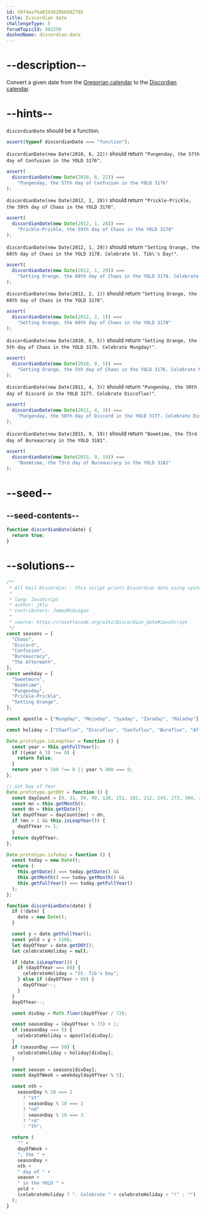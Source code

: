 ```yaml
---
id: 59f4eafba0343628bb682785
title: Discordian date
challengeType: 5
forumTopicId: 302250
dashedName: discordian-date
---
```


# --description--

Convert a given date from the [Gregorian calendar](<https://en.wikipedia.org/wiki/Gregorian calendar> "wp: Gregorian calendar") to the [Discordian calendar](<https://en.wikipedia.org/wiki/Discordian calendar> "wp: Discordian calendar").

# --hints--

`discordianDate` should be a function.

```js
assert(typeof discordianDate === "function");
```

`discordianDate(new Date(2010, 6, 22))` should return `"Pungenday, the 57th day of Confusion in the YOLD 3176"`.

```js
assert(
  discordianDate(new Date(2010, 6, 22)) ===
    "Pungenday, the 57th day of Confusion in the YOLD 3176"
);
```

`discordianDate(new Date(2012, 1, 28))` should return `"Prickle-Prickle, the 59th day of Chaos in the YOLD 3178"`.

```js
assert(
  discordianDate(new Date(2012, 1, 28)) ===
    "Prickle-Prickle, the 59th day of Chaos in the YOLD 3178"
);
```

`discordianDate(new Date(2012, 1, 29))` should return `"Setting Orange, the 60th day of Chaos in the YOLD 3178. Celebrate St. Tib\'s Day!"`.

```js
assert(
  discordianDate(new Date(2012, 1, 29)) ===
    "Setting Orange, the 60th day of Chaos in the YOLD 3178. Celebrate St. Tib's Day!"
);
```

`discordianDate(new Date(2012, 2, 1))` should return `"Setting Orange, the 60th day of Chaos in the YOLD 3178"`.

```js
assert(
  discordianDate(new Date(2012, 2, 1)) ===
    "Setting Orange, the 60th day of Chaos in the YOLD 3178"
);
```

`discordianDate(new Date(2010, 0, 5))` should return `"Setting Orange, the 5th day of Chaos in the YOLD 3176. Celebrate Mungday!"`.

```js
assert(
  discordianDate(new Date(2010, 0, 5)) ===
    "Setting Orange, the 5th day of Chaos in the YOLD 3176. Celebrate Mungday!"
);
```

`discordianDate(new Date(2011, 4, 3))` should return `"Pungenday, the 50th day of Discord in the YOLD 3177. Celebrate Discoflux!"`.

```js
assert(
  discordianDate(new Date(2011, 4, 3)) ===
    "Pungenday, the 50th day of Discord in the YOLD 3177. Celebrate Discoflux!"
);
```

`discordianDate(new Date(2015, 9, 19))` should return `"Boomtime, the 73rd day of Bureaucracy in the YOLD 3181"`.

```js
assert(
  discordianDate(new Date(2015, 9, 19)) ===
    "Boomtime, the 73rd day of Bureaucracy in the YOLD 3181"
);
```

# --seed--

## --seed-contents--

```js
function discordianDate(date) {
  return true;
}
```

# --solutions--

```js
/**
 * All Hail Discordia! - this script prints Discordian date using system date.
 *
 * lang: JavaScript
 * author: jklu
 * contributors: JamesMcGuigan
 *
 * source: https://rosettacode.org/wiki/Discordian_date#JavaScript
 */
const seasons = [
  "Chaos",
  "Discord",
  "Confusion",
  "Bureaucracy",
  "The Aftermath",
];
const weekday = [
  "Sweetmorn",
  "Boomtime",
  "Pungenday",
  "Prickle-Prickle",
  "Setting Orange",
];

const apostle = ["Mungday", "Mojoday", "Syaday", "Zaraday", "Maladay"];

const holiday = ["Chaoflux", "Discoflux", "Confuflux", "Bureflux", "Afflux"];

Date.prototype.isLeapYear = function () {
  const year = this.getFullYear();
  if ((year & 3) !== 0) {
    return false;
  }
  return year % 100 !== 0 || year % 400 === 0;
};

// Get Day of Year
Date.prototype.getDOY = function () {
  const dayCount = [0, 31, 59, 90, 120, 151, 181, 212, 243, 273, 304, 334];
  const mn = this.getMonth();
  const dn = this.getDate();
  let dayOfYear = dayCount[mn] + dn;
  if (mn > 1 && this.isLeapYear()) {
    dayOfYear += 1;
  }
  return dayOfYear;
};

Date.prototype.isToday = function () {
  const today = new Date();
  return (
    this.getDate() === today.getDate() &&
    this.getMonth() === today.getMonth() &&
    this.getFullYear() === today.getFullYear()
  );
};

function discordianDate(date) {
  if (!date) {
    date = new Date();
  }

  const y = date.getFullYear();
  const yold = y + 1166;
  let dayOfYear = date.getDOY();
  let celebrateHoliday = null;

  if (date.isLeapYear()) {
    if (dayOfYear === 60) {
      celebrateHoliday = "St. Tib's Day";
    } else if (dayOfYear > 60) {
      dayOfYear--;
    }
  }
  dayOfYear--;

  const divDay = Math.floor(dayOfYear / 73);

  const seasonDay = (dayOfYear % 73) + 1;
  if (seasonDay === 5) {
    celebrateHoliday = apostle[divDay];
  }
  if (seasonDay === 50) {
    celebrateHoliday = holiday[divDay];
  }

  const season = seasons[divDay];
  const dayOfWeek = weekday[dayOfYear % 5];

  const nth =
    seasonDay % 10 === 1
      ? "st"
      : seasonDay % 10 === 2
      ? "nd"
      : seasonDay % 10 === 3
      ? "rd"
      : "th";

  return (
    "" +
    dayOfWeek +
    ", the " +
    seasonDay +
    nth +
    " day of " +
    season +
    " in the YOLD " +
    yold +
    (celebrateHoliday ? ". Celebrate " + celebrateHoliday + "!" : "")
  );
}
```
